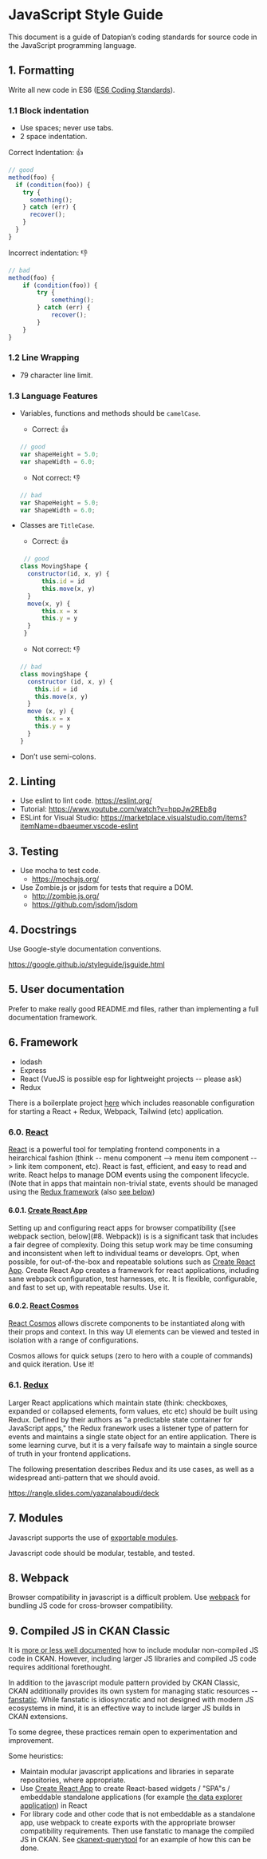 # JavaScript Style Guide

This document is a guide of Datopian’s coding standards for source code in the JavaScript programming language.

## 1. Formatting

Write all new code in ES6 ([ES6 Coding Standards]).

### 1.1 Block indentation

* Use spaces; never use tabs.
* 2 space indentation.

Correct Indentation: :thumbsup:

```javascript
// good
method(foo) {
  if (condition(foo)) {
    try {
      something();
    } catch (err) {
      recover();
    }
  }
}
```

Incorrect indentation: :thumbsdown:

```javascript
// bad
method(foo) {
    if (condition(foo)) {
        try {
            something();
        } catch (err) {
            recover();
        }
    }
}
```

### 1.2 Line Wrapping

* 79 character line limit.

### 1.3 Language Features

* Variables, functions and methods should be ```camelCase```.
  * Correct: :thumbsup:
  
  ```javascript
  // good
  var shapeHeight = 5.0;
  var shapeWidth = 6.0;
  ```

  * Not correct: :thumbsdown:
  
  ```javascript
  // bad
  var ShapeHeight = 5.0;
  var ShapeWidth = 6.0;
  ```

* Classes are ```TitleCase```.
  * Correct: :thumbsup:
  
  ```javascript
   // good
  class MovingShape {
    constructor(id, x, y) {
        this.id = id
        this.move(x, y)
    }
    move(x, y) {
        this.x = x
        this.y = y
    }
   }
  ```

  * Not correct: :thumbsdown:
  
  ```javascript
  // bad
  class movingShape {
    constructor (id, x, y) {
      this.id = id
      this.move(x, y)
    }
    move (x, y) {
      this.x = x
      this.y = y
    }
  }
  ```

* Don’t use semi-colons.

[ES6 Coding Standards]:http://es6-features.org/#Constants

## 2. Linting

* Use eslint to lint code. https://eslint.org/
* Tutorial: https://www.youtube.com/watch?v=hppJw2REb8g
* ESLint for Visual Studio: https://marketplace.visualstudio.com/items?itemName=dbaeumer.vscode-eslint

## 3. Testing

* Use mocha to test code.
  * https://mochajs.org/
* Use Zombie.js or jsdom for tests that require a DOM.
  * http://zombie.js.org/
  * https://github.com/jsdom/jsdom

## 4.  Docstrings

Use Google-style documentation conventions.

https://google.github.io/styleguide/jsguide.html

## 5. User documentation

Prefer to make really good README.md files, rather than implementing a full documentation framework.

## 6. Framework

* lodash
* Express
* React (VueJS is possible esp for lightweight projects -- please ask)
* Redux

There is a boilerplate project [here](https://gitlab.com/datopian/react-redux-boilerplate) which includes reasonable configuration for starting a React + Redux, Webpack, Tailwind (etc) application.

### 6.0. [React](https://reactjs.org/)

[React](https://reactjs.org/) is a powerful tool for templating frontend components in a heirarchical fashion (think -- menu component --> menu item component --> link item component, etc). React is fast, efficient, and easy to read and write. React helps to manage DOM events using the component lifecycle. (Note that in apps that maintain non-trivial state, events should be managed using the [Redux framework](https://redux.js.org/) (also [see below](#redux))

#### 6.0.1. [Create React App](https://github.com/facebook/create-react-app)

Setting up and configuring react apps for browser compatibility ([see webpack section, below](#8. Webpack)) is is a significant task that includes a fair degree of complexity. Doing this setup work may be time consuming and inconsistent when left to individual teams or developrs. Opt, when possible, for out-of-the-box and repeatable solutions such as [Create React App](https://github.com/facebook/create-react-app). Create React App creates a framework for react applications, including sane webpack configuration, test harnesses, etc. It is flexible, configurable, and fast to set up, with repeatable results. Use it.

#### 6.0.2. [React Cosmos](https://github.com/react-cosmos/react-cosmos)

[React Cosmos](https://github.com/react-cosmos/react-cosmos) allows discrete components to be instantiated along with their props and context. In this way UI elements can be viewed and tested in isolation with a range of configurations.

Cosmos allows for quick setups (zero to hero with a couple of commands) and quick iteration. Use it!

### 6.1. [Redux](https://redux.js.org/)

Larger React applications which maintain state (think: checkboxes, expanded or collapsed elements, form values, etc etc) should be built using  Redux. Defined by their authors as "a predictable state container for JavaScript apps," the Redux franework uses a listener type of pattern for events and maintains a single state object for an entire application. There is some learning curve, but it is a very failsafe way to maintain a single source of truth in your frontend applications.

The following presentation describes Redux and its use cases, as well as a widespread anti-pattern that we should avoid.

https://rangle.slides.com/yazanalaboudi/deck

## 7. Modules

Javascript supports the use of [exportable modules](https://developer.mozilla.org/en-US/docs/Web/JavaScript/Guide/Modules).

Javascript code should be modular, testable, and tested.

## 8. Webpack

Browser compatibility in javascript is a difficult problem. Use [webpack](https://webpack.js.org/) for bundling JS code for cross-browser compatibility.

## 9. Compiled JS in CKAN Classic

It is [more or less well documented](https://docs.ckan.org/en/2.8/theming/javascript.html) how to include modular non-compiled JS code in CKAN. However, including larger JS libraries and compiled JS code requires additional forethought.

In addition to the javascript module pattern provided by CKAN Classic, CKAN additionally provides its own system for managing static resources -- [fanstatic](http://www.fanstatic.org/en/latest/). While fanstatic is idiosyncratic and not designed with modern JS ecosystems in mind, it is an effective way to include larger JS builds in CKAN extensions.

To some degree, these practices remain open to experimentation and improvement.

Some heuristics:

* Maintain modular javascript applications and libraries in separate repositories, where appropriate.
* Use [Create React App](https://github.com/facebook/create-react-app) to create React-based widgets / "SPA"s / embeddable standalone applications (for example [the data explorer application](https://github.com/datopian/data-explorer)) in React
* For library code and other code that is not embeddable as a standalone app, use webpack to create exports with the appropriate browser compatibility requirements. Then use fanstatic to manage the compiled JS in CKAN. See [ckanext-querytool](https://github.com/datopian/ckanext-querytool) for an example of how this can be done.
